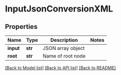 # InputJsonConversionXML

## Properties
Name | Type | Description | Notes
------------ | ------------- | ------------- | -------------
**input** | **str** | JSON array object | 
**root** | **str** | Name of root node | 

[[Back to Model list]](../README.md#documentation-for-models) [[Back to API list]](../README.md#documentation-for-api-endpoints) [[Back to README]](../README.md)


